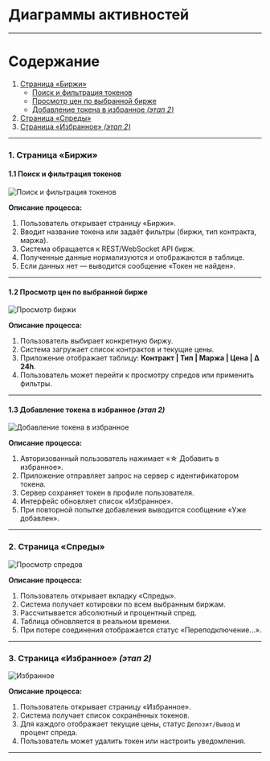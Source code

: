 # Диаграммы активностей

---

# Содержание
1. [Страница «Биржи»](#1)
   - [Поиск и фильтрация токенов](#1-1)
   - [Просмотр цен по выбранной бирже](#1-2)
   - [Добавление токена в избранное *(этап 2)*](#1-3)
2. [Страница «Спреды»](#2)
3. [Страница «Избранное» *(этап 2)*](#3)

---

### 1. Страница «Биржи» <a name="1"></a>

#### 1.1 Поиск и фильтрация токенов <a name="1-1"></a>

![Поиск и фильтрация токенов](images/ActivityDiagram_SearchToken.png)

**Описание процесса:**
1. Пользователь открывает страницу «Биржи».  
2. Вводит название токена или задаёт фильтры (биржи, тип контракта, маржа).  
3. Система обращается к REST/WebSocket API бирж.  
4. Полученные данные нормализуются и отображаются в таблице.  
5. Если данных нет — выводится сообщение «Токен не найден».  

---

#### 1.2 Просмотр цен по выбранной бирже <a name="1-2"></a>

![Просмотр биржи](images/ActivityDiagram_ViewExchange.png)

**Описание процесса:**
1. Пользователь выбирает конкретную биржу.  
2. Система загружает список контрактов и текущие цены.  
3. Приложение отображает таблицу: **Контракт | Тип | Маржа | Цена | Δ 24h**.  
4. Пользователь может перейти к просмотру спредов или применить фильтры.  

---

#### 1.3 Добавление токена в избранное *(этап 2)* <a name="1-3"></a>

![Добавление токена в избранное](images/ActivityDiagram_AddFavorite.png)

**Описание процесса:**
1. Авторизованный пользователь нажимает «☆ Добавить в избранное».  
2. Приложение отправляет запрос на сервер с идентификатором токена.  
3. Сервер сохраняет токен в профиле пользователя.  
4. Интерфейс обновляет список «Избранное».  
5. При повторной попытке добавления выводится сообщение «Уже добавлен».  

---

### 2. Страница «Спреды» <a name="2"></a>

![Просмотр спредов](images/ActivityDiagram_ViewSpreads.png)

**Описание процесса:**
1. Пользователь открывает вкладку «Спреды».  
2. Система получает котировки по всем выбранным биржам.  
3. Рассчитывается абсолютный и процентный спред.  
4. Таблица обновляется в реальном времени.  
5. При потере соединения отображается статус «Переподключение…».  

---

### 3. Страница «Избранное» *(этап 2)* <a name="3"></a>

![Избранное](images/ActivityDiagram_Favorites.png)

**Описание процесса:**
1. Пользователь открывает страницу «Избранное».  
2. Система получает список сохранённых токенов.  
3. Для каждого отображает текущие цены, статус `Депозит/Вывод` и процент спреда.  
4. Пользователь может удалить токен или настроить уведомления.  

---

